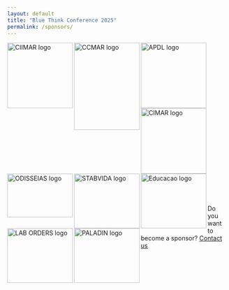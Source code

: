 ```yaml
---
layout: default
title: "Blue Think Conference 2025"
permalink: /sponsors/
---
```


<a href="https://www.ciimar.up.pt/" target="_blank"> <img src="https://phdcommitee.github.io/btc2025//assets/images/CIIMAR_logo.png" alt="CIIMAR logo" align="left" width="150" height="150"> </a>

<a href="https://ccmar.ualg.pt/" target="_blank"> <img src="https://phdcommitee.github.io/btc2025//assets/images/CCMAR_logo.png" alt="CCMAR logo" align="left" width="150" height="200"> </a>

<a href="https://leixoes.apdl.pt/" target="_blank"> <img src="https://phdcommitee.github.io/btc2025//assets/images/LEIXOES_logo.png" alt="APDL logo" align="left" width="150" height="150"> </a>

<a href="https://www.ciimar.up.pt/pt-pt/first-cimar-la-meeting/" target="_blank"> <img src="https://phdcommitee.github.io/btc2025//assets/images/CIMAR_logo.jpg" alt="CIMAR logo" align="left" width="150" height="150"> </a>

<a href="https://www.odisseias.com/" target="_blank"> <img src="https://phdcommitee.github.io/btc2025//assets/images/ODISSEIAS_logo.png" alt="ODISSEIAS logo" align="left" width="150" height="100"> </a>

<a href="https://www.stabvida.com/" target="_blank"> <img src="https://phdcommitee.github.io/btc2025//assets/images/STABVIDA_logo.png" alt="STABVIDA logo" align="left" width="150" height="125"> </a>

<a href="https://www.educacao-e-cidadania.pt/" target="_blank"> <img src="https://phdcommitee.github.io/btc2025//assets/images/Educacao_Cidadania_logo.png" alt="Educacao logo" align="left" width="150" height="125"> </a>

<a href="https://home.laborders.com/" target="_blank"> <img src="https://phdcommitee.github.io/btc2025//assets/images/Laborders_logo.jpeg" alt="LAB ORDERS logo" align="left" width="150" height="125"> </a>

<a href="https://www.paladin.pt/about" target="_blank"> <img src="https://phdcommitee.github.io/btc2025//assets/images/Paladin_logo.png" alt="PALADIN logo" align="left" width="150" height="125"> </a>

<br>

<br> 

<br>

<br>

<br> 

<br>

<br>

<br> 

<br>

<br>

<br> 

<br>

<br>

<br> 

<br>

<br>

<br> 

<br>

<br>

<br> 

<br>

Do you want to become a sponsor?
<a href="mailto:bluethinkconference@gmail.com">Contact us</a>
